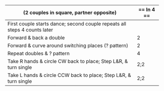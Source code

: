 |(2 couples in square, partner opposite) | == In 4 == |
|----|-----|
|First couple starts dance; second couple repeats all steps 4 counts later||
|Forward & back a double |2|
|Forward & curve around  switching places (? pattern) |2|
|Repeat doubles & ? pattern |4|
|Take R hands & circle CW  back to place; Step L&R, & turn single |2;2|
|Take L hands & circle CCW back to place; Step L&R, & turn single |2;2|
